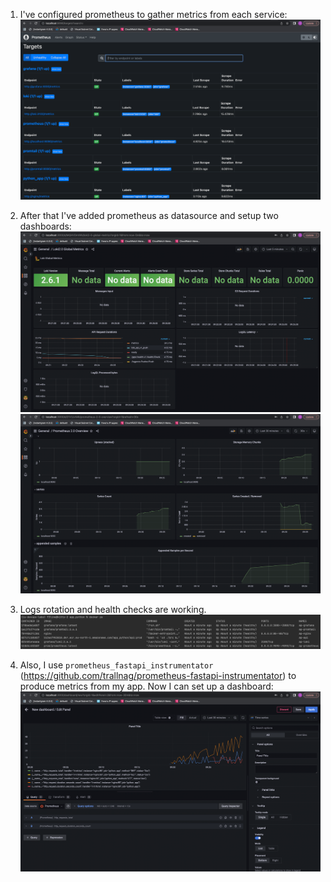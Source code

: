1. I've configured prometheus to gather metrics from each service:
![img_5.png](img_5.png)

2. After that I've added prometheus as datasource and setup two dashboards:
![img_7.png](img_7.png)
![img_8.png](img_8.png)

3. Logs rotation and health checks are working.
![img_6.png](img_6.png)

4. Also, I use `prometheus_fastapi_instrumentator` (https://github.com/trallnag/prometheus-fastapi-instrumentator) to 
produce metrics from my app. Now I can set up a dashboard:
![img_9.png](img_9.png)
